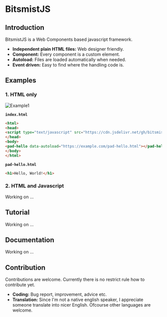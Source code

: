 # BitsmistJS

## Introduction

BitsmistJS is a Web Components based javascript framework.

- **Independent plain HTML files:** Web designer friendly.
- **Component:** Every component is a custom element.
- **Autoload:** Files are loaded automatically when needed.
- **Event driven:** Easy to find where the handling code is.

## Examples

### 1. HTML only

![Example1](https://user-images.githubusercontent.com/49435291/114845854-17765700-9e17-11eb-8d92-c4a1e04f2224.png)

**`index.html`**
``` html
<html>
<head>
<script type="text/javascript" src="https://cdn.jsdelivr.net/gh/bitsmist/bitsmist-js_v1@0.9.6/dist/bitsmist-js_v1.min.js"></script>
</head>
<body>
<pad-hello data-autoload="https://example.com/pad-hello.html"></pad-hello>
</body>
</html>
```

**`pad-hello.html`**
``` html
<h1>Hello, World!</h1>
```

### 2. HTML and Javascript

Working on ...

<!--
**`index.html`**
``` html
<html>
<head>
<script type="text/javascript" src="https://cdn.jsdelivr.net/gh/bitsmist/bitsmist-js_v1@0.9.6/dist/bitsmist-js_v1.min.js"></script>
</head>
<body>
<pad-hello data-autoload="https://example.com/pad-hello.js"></pad-hello>
</body>
</html>
```
**`pad-hello.js`**
``` js
class PadHello extends BITSMIST.v1.Pad
{
}
```

**`pad-hello.html`**
``` html
<h1>Hello, World!</h1>
-->

## Tutorial

Working on ...

## Documentation

Working on ...

## Contribution

Contributions are welcome. Currently there is no restrict rule how to contribute yet.

- **Coding:** Bug report, improvement, advice etc.
- **Translation:** Since I'm not a native english speaker, I appreciate someone translate into nicer English. Ofcourse other languages are welcome.

